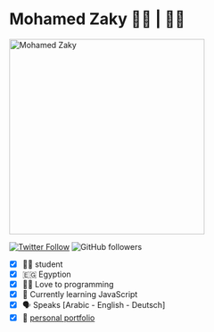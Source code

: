 # Mohamed Zaky 👨‍💻 | 👨‍🎓 
<img src="https://mszakii.github.io/me/media/Mohamed.jpg" alt="Mohamed Zaky" width="350" />

<a href="https://twitter.com/mszakii"><img alt="Twitter Follow" src="https://img.shields.io/twitter/follow/mszakii?color=4285f4&label=Mohamed%20Zaky&logo=twitter&style=for-the-badge"></a> <img alt="GitHub followers" src="https://img.shields.io/github/followers/mszakii?color=4285f4&label=mohamed%20zaky&logo=github&style=for-the-badge">

- [x] 👨‍🎓 student 
- [x] 🇪🇬 Egyption 
- [x] 👨‍💻 Love to programming 
- [x] 📔 Currently learning JavaScript 
- [x] 🗣️ Speaks [Arabic - English - Deutsch] 
- [x] 📄 [personal portfolio](https://mszakii.github.io/me)
